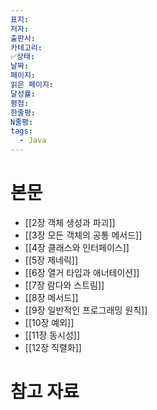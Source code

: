 ```yaml
---
표지: 
저자: 
출판사: 
카테고리: 
✅상태: 
날짜: 
페이지: 
읽은 페이지: 
달성률: 
평점: 
한줄평: 
N줄평: 
tags:
  - Java
---
```

# 본문
- [[2장 객체 생성과 파괴]]
- [[3장 모든 객체의 공통 메서드]]
- [[4장 클래스와 인터페이스]]
- [[5장 제네릭]]
- [[6장 열거 타입과 애너테이션]]
- [[7장 람다와 스트림]]
- [[8장 메서드]]
- [[9장 일반적인 프로그래밍 원칙]]
- [[10장 예외]]
- [[11장 동시성]]
- [[12장 직렬화]]

# 참고 자료

